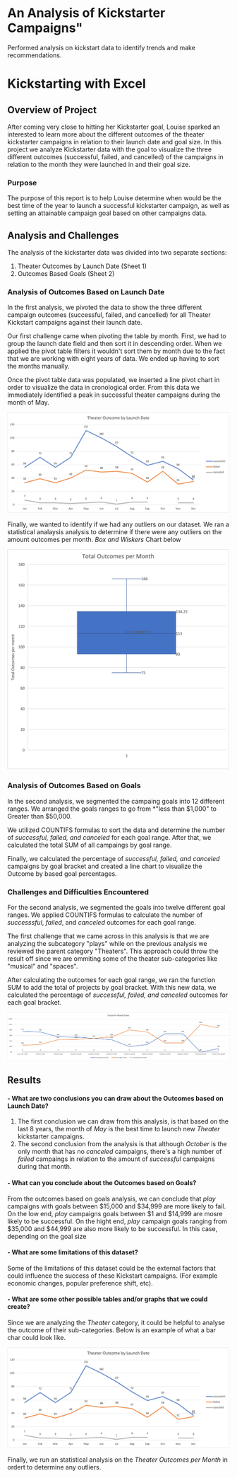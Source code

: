 # An Analysis of Kickstarter Campaigns"
Performed analysis on kickstart data to identify trends and make recommendations.  

# Kickstarting with Excel

## Overview of Project
After coming very close to hitting her Kickstarter goal, Louise sparked an interested to learn more about the different outcomes of the theater kickstarter campaigns in relation to their launch date and goal size. 
In this project we analyze Kickstarter data with the goal to visualize the three different outcomes (successful, failed, and cancelled) of the campaigns in relation to the month they were launched in and their goal size.  

### Purpose
The purpose of this report is to help Louise determine when would be the best time of the year to launch a successful kickstarter campaign, as well as setting an attainable campaign goal based on other campaigns data.   

## Analysis and Challenges
The analysis of the kickstarter data was divided into two separate sections: 
1. Theater Outcomes by Launch Date (Sheet 1)
2. Outcomes Based Goals (Sheet 2)
    
### Analysis of Outcomes Based on Launch Date
In the first analysis, we pivoted the data to show the three different campaign outcomes (successful, failed, and cancelled) for all Theater Kickstart campaigns against their launch date. 

Our first challenge came when pivoting the table by month. First, we had to group the launch date field and then sort it in descending order. When we applied the pivot table filters it wouldn't sort them by month due to the fact that we are working with eight years of data. We ended up having to sort the months manually. 

Once the pivot table data was populated, we inserted a line pivot chart in order to visualize the data in cronological order. From this data we immediately identified a peak in successful theater campaigns during the month of May. 

![image](https://github.com/ejyongc/kickstarter-analysis/blob/main/Theater_Outcomes_vs_Launch.png)

Finally, we wanted to identify if we had any outliers on our dataset. We ran a statistical analaysis analysis to determine if there were any outliers on the amount outcomes per month. *Box and Wiskers* Chart below  

![image](https://github.com/ejyongc/kickstarter-analysis/blob/main/Total%20Outcomes%20per%20Month%20-%20Statistical%20Analysis%20-%20Box%20and%20Wisker.png) 

### Analysis of Outcomes Based on Goals
In the second analysis, we segmented the campaing goals into 12 different ranges. We arranged the goals ranges to go from *"less than $1,000" to Greater than $50,000. 

We utilized COUNTIFS formulas to sort the data and determine the number of *successful, failed, and canceled* for each goal range. After that, we calculated the total SUM of all campaings by goal range. 

Finally, we calculated the percentage of *successful, failed, and canceled* campaigns by goal bracket and created a line chart to visualize the Outcome by based goal percentages. 

### Challenges and Difficulties Encountered
For the second analysis, we segmented the goals into twelve different goal ranges. We applied COUNTIFS formulas to calculate the number of *successsful*, *failed*, and *canceled* outcomes for each goal range. 

The first challenge that we came across in this analysis is that we are analyzing the subcategory "plays" while on the previous analysis we reviewed the parent category "Theaters". This approach could throw the result off since we are ommiting some of the theater sub-categories like "musical" and "spaces".

After calculating the outcomes for each goal range, we ran the function SUM to add the total of projects by goal bracket. With this new data, we calculated the percentage of *successful, failed, and canceled* outcomes for each goal bracket. 

![image](https://github.com/ejyongc/kickstarter-analysis/blob/main/Outcomes_vs_Goals.png) 

## Results

#### - What are two conclusions you can draw about the Outcomes based on Launch Date?
1. The first conclusion we can draw from this analysis, is that based on the last 8 years, the month of *May* is the best time to launch new *Theater* kickstarter campaigns. 
2. The second conclusion from the analysis is that although *October* is the only month that has no *canceled* campaigns, there's a high number of *failed* campaings in relation to the amount of *successful* campaigns during that month. 
    
#### - What can you conclude about the Outcomes based on Goals?
From the outcomes based on goals analysis, we can conclude that *play* campaigns with goals between $15,000 and $34,999 are more likely to fail. On the low end, *play* campaigns goals between $1 and $14,999 are mosre likely to be successful. On the hight end, *play* campaign goals ranging from $35,000 and $44,999 are also more likely to be successful. In this case, depending on the goal size 

#### - What are some limitations of this dataset?
Some of the limitations of this dataset could be the external factors that could influence the success of these Kickstart campaigns. (For example economic changes, popular preference shift, etc). 

#### - What are some other possible tables and/or graphs that we could create?
Since we are analyzing the *Theater* category, it could be helpful to analyse the outcome of their sub-categories. Below is an example of what a bar char could look like. 

![image](https://raw.githubusercontent.com/ejyongc/kickstarter-analysis/main/Theater_Outcomes_vs_Launch.png)

Finally, we run an statistical analysis on the *Theater Outcomes per Month* in ordert to determine any outliers. 
